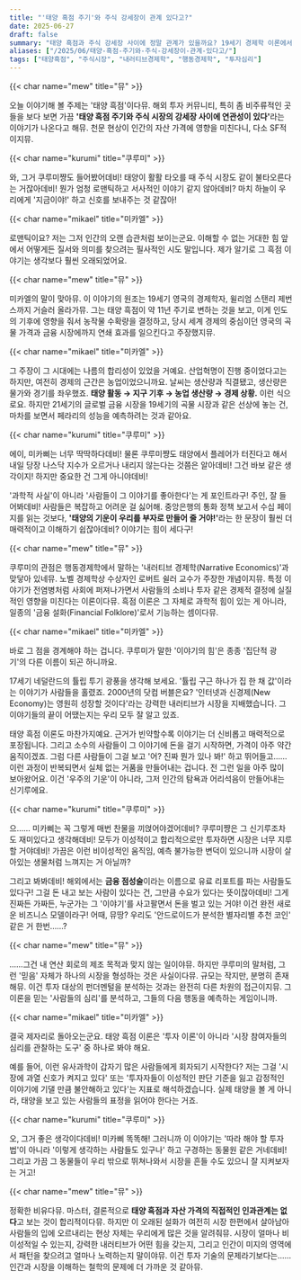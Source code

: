 ```yaml
---
title: "'태양 흑점 주기'와 주식 강세장이 관계 있다고?"
date: 2025-06-27
draft: false
summary: "태양 흑점과 주식 강세장 사이에 정말 관계가 있을까요? 19세기 경제학 이론에서 시작된 이 신비로운 주장을 놓고 세 명의 소녀가 격돌합니다. 과학적 근거가 없다는 미카엘의 냉철한 분석과, 시장을 움직이는 '이야기의 힘'을 강조하는 쿠루미의 주장을 통해, 이 오래된 설화가 현대 투자자들에게 던지는 진짜 의미를 탐구합니다."
aliases: ["/2025/06/태양-흑점-주기와-주식-강세장이-관계-있다고/"]
tags: ["태양흑점", "주식시장", "내러티브경제학", "행동경제학", "투자심리"]
---
```


{{< char name="mew" title="뮤" >}}
<p>오늘 이야기해 볼 주제는 '태양 흑점'이다뮤. 해외 투자 커뮤니티, 특히 좀 비주류적인 곳들을 보다 보면 가끔 <strong>'태양 흑점 주기와 주식 시장의 강세장 사이에 연관성이 있다'</strong>라는 이야기가 나온다고 해뮤. 천문 현상이 인간의 자산 가격에 영향을 미친다니, 다소 SF적이지뮤.</p>

{{< char name="kurumi" title="쿠루미" >}}
<p>와, 그거 쿠루미쨩도 들어봤어데비! 태양이 활활 타오를 때 주식 시장도 같이 불타오른다는 거잖아데비! 뭔가 엄청 로맨틱하고 서사적인 이야기 같지 않아데비? 마치 하늘이 우리에게 '지금이야!' 하고 신호를 보내주는 것 같잖아!</p>

{{< char name="mikael" title="미카엘" >}}
<p>로맨틱이요? 저는 그저 인간의 오랜 습관처럼 보이는군요. 이해할 수 없는 거대한 힘 앞에서 어떻게든 질서와 의미를 찾으려는 필사적인 시도 말입니다. 제가 알기로 그 흑점 이야기는 생각보다 훨씬 오래되었어요.</p>

{{< char name="mew" title="뮤" >}}
<p>미카엘의 말이 맞아뮤. 이 이야기의 원조는 19세기 영국의 경제학자, 윌리엄 스탠리 제번스까지 거슬러 올라가뮤. 그는 태양 흑점이 약 11년 주기로 변하는 것을 보고, 이게 인도의 기후에 영향을 줘서 농작물 수확량을 결정하고, 당시 세계 경제의 중심이던 영국의 곡물 가격과 금융 시장에까지 연쇄 효과를 일으킨다고 주장했지뮤.</p>

{{< char name="mikael" title="미카엘" >}}
<p>그 주장이 그 시대에는 나름의 합리성이 있었을 거예요. 산업혁명이 진행 중이었다고는 하지만, 여전히 경제의 근간은 농업이었으니까요. 날씨는 생산량과 직결됐고, 생산량은 물가와 경기를 좌우했죠. <strong>태양 활동 → 지구 기후 → 농업 생산량 → 경제 상황.</strong> 이런 식으로요. 하지만 21세기의 글로벌 금융 시장을 19세기의 곡물 시장과 같은 선상에 놓는 건, 마차를 보면서 페라리의 성능을 예측하려는 것과 같아요.</p>

{{< char name="kurumi" title="쿠루미" >}}
<p>에이, 미카삐는 너무 딱딱하다데비! 물론 쿠루미쨩도 태양에서 플레어가 터진다고 해서 내일 당장 나스닥 지수가 오르거나 내리지 않는다는 것쯤은 알아데비! 그건 바보 같은 생각이지! 하지만 중요한 건 그게 아니야데비!</p>
<p>'과학적 사실'이 아니라 '사람들이 그 이야기를 좋아한다'는 게 포인트라구! 주인, 잘 들어봐데비! 사람들은 복잡하고 어려운 걸 싫어해. 중앙은행의 통화 정책 보고서 수십 페이지를 읽는 것보다, <strong>'태양의 기운이 우리를 부자로 만들어 줄 거야!'</strong>라는 한 문장이 훨씬 더 매력적이고 이해하기 쉽잖아데비? 이야기는 힘이 세다구!</p>

{{< char name="mew" title="뮤" >}}
<p>쿠루미의 관점은 행동경제학에서 말하는 '내러티브 경제학(Narrative Economics)'과 맞닿아 있네뮤. 노벨 경제학상 수상자인 로버트 쉴러 교수가 주장한 개념이지뮤. 특정 이야기가 전염병처럼 사회에 퍼져나가면서 사람들의 소비나 투자 같은 경제적 결정에 실질적인 영향을 미친다는 이론이다뮤. 흑점 이론은 그 자체로 과학적 힘이 있는 게 아니라, 일종의 '금융 설화(Financial Folklore)'로서 기능하는 셈이다뮤.</p>

{{< char name="mikael" title="미카엘" >}}
<p>바로 그 점을 경계해야 하는 겁니다. 쿠루미가 말한 '이야기의 힘'은 종종 '집단적 광기'의 다른 이름이 되곤 하니까요.</p>
<p>17세기 네덜란드의 튤립 투기 광풍을 생각해 보세요. '튤립 구근 하나가 집 한 채 값'이라는 이야기가 사람들을 홀렸죠. 2000년의 닷컴 버블은요? '인터넷과 신경제(New Economy)는 영원히 성장할 것이다'라는 강력한 내러티브가 시장을 지배했습니다. 그 이야기들의 끝이 어땠는지는 우리 모두 잘 알고 있죠.</p>
<p>태양 흑점 이론도 마찬가지예요. 근거가 빈약할수록 이야기는 더 신비롭고 매력적으로 포장됩니다. 그리고 소수의 사람들이 그 이야기에 돈을 걸기 시작하면, 가격이 아주 약간 움직이겠죠. 그럼 다른 사람들이 그걸 보고 '어? 진짜 뭔가 있나 봐!' 하고 뛰어들고…… 이런 과정이 반복되면서 실체 없는 거품을 만들어내는 겁니다. 전 그런 일을 아주 많이 보아왔어요. 이건 '우주의 기운'이 아니라, 그저 인간의 탐욕과 어리석음이 만들어내는 신기루에요.</p>

{{< char name="kurumi" title="쿠루미" >}}
<p>으…… 미카삐는 꼭 그렇게 매번 찬물을 끼얹어야겠어데비? 쿠루미쨩은 그 신기루조차도 재미있다고 생각해데비! 모두가 이성적이고 합리적으로만 투자하면 시장은 너무 지루할 거야데비! 가끔은 이런 비이성적인 움직임, 예측 불가능한 변덕이 있으니까 시장이 살아있는 생물처럼 느껴지는 거 아닐까?</p>
<p>그리고 봐봐데비! 해외에서는 <strong>금융 점성술</strong>이라는 이름으로 유료 리포트를 파는 사람들도 있다구! 그걸 돈 내고 보는 사람이 있다는 건, 그만큼 수요가 있다는 뜻이잖아데비! 그게 진짜든 가짜든, 누군가는 그 '이야기'를 사고팔면서 돈을 벌고 있는 거야! 이건 완전 새로운 비즈니스 모델이라구! 어때, 뮤땅? 우리도 '안드로이드가 분석한 별자리별 추천 코인' 같은 거 한번……?</p>

{{< char name="mew" title="뮤" >}}
<p>……그건 내 연산 회로의 제조 목적과 맞지 않는 일이야뮤. 하지만 쿠루미의 말처럼, 그런 '믿음' 자체가 하나의 시장을 형성하는 것은 사실이다뮤. 규모는 작지만, 분명히 존재해뮤. 이건 투자 대상의 펀더멘털을 분석하는 것과는 완전히 다른 차원의 접근이지뮤. 그 이론을 믿는 '사람들의 심리'를 분석하고, 그들의 다음 행동을 예측하는 게임이니까.</p>

{{< char name="mikael" title="미카엘" >}}
<p>결국 제자리로 돌아오는군요. 태양 흑점 이론은 '투자 이론'이 아니라 '시장 참여자들의 심리를 관찰하는 도구' 중 하나로 봐야 해요.</p>
<p>예를 들어, 이런 유사과학이 갑자기 많은 사람들에게 회자되기 시작한다? 저는 그걸 '시장에 과열 신호가 켜지고 있다' 또는 '투자자들이 이성적인 판단 기준을 잃고 감정적인 이야기에 기댈 만큼 불안해하고 있다'는 지표로 해석하겠습니다. 실제 태양을 볼 게 아니라, 태양을 보고 있는 사람들의 표정을 읽어야 한다는 거죠.</p>

{{< char name="kurumi" title="쿠루미" >}}
<p>오, 그거 좋은 생각이다데비! 미카삐 똑똑해! 그러니까 이 이야기는 '따라 해야 할 투자법'이 아니라 '이렇게 생각하는 사람들도 있구나' 하고 구경하는 동물원 같은 거네데비! 그리고 가끔 그 동물들이 우리 밖으로 뛰쳐나와서 시장을 흔들 수도 있으니 잘 지켜보자는 거고!</p>

{{< char name="mew" title="뮤" >}}
<p>정확한 비유다뮤. 마스터, 결론적으로 <strong>태양 흑점과 자산 가격의 직접적인 인과관계는 없다</strong>고 보는 것이 합리적이다뮤. 하지만 이 오래된 설화가 여전히 시장 한편에서 살아남아 사람들의 입에 오르내리는 현상 자체는 우리에게 많은 것을 알려줘뮤. 시장이 얼마나 비이성적일 수 있는지, 강력한 내러티브가 어떤 힘을 갖는지, 그리고 인간이 미지의 영역에서 패턴을 찾으려고 얼마나 노력하는지 말이야뮤. 이건 투자 기술의 문제라기보다는…… 인간과 시장을 이해하는 철학의 문제에 더 가까운 것 같아뮤.</p>